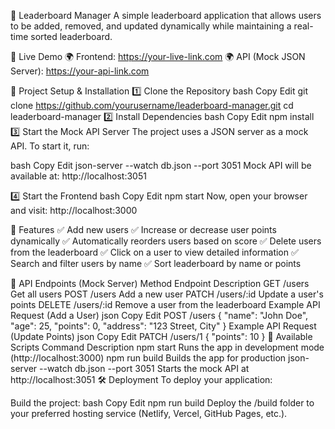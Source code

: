 📌 Leaderboard Manager
A simple leaderboard application that allows users to be added, removed, and updated dynamically while maintaining a real-time sorted leaderboard.

🚀 Live Demo
🌍 Frontend: https://your-live-link.com
🌍 API (Mock JSON Server): https://your-api-link.com

📂 Project Setup & Installation
1️⃣ Clone the Repository
bash
Copy
Edit
git clone https://github.com/yourusername/leaderboard-manager.git
cd leaderboard-manager
2️⃣ Install Dependencies
bash
Copy
Edit
npm install
3️⃣ Start the Mock API Server
The project uses a JSON server as a mock API. To start it, run:

bash
Copy
Edit
json-server --watch db.json --port 3051
Mock API will be available at: http://localhost:3051

4️⃣ Start the Frontend
bash
Copy
Edit
npm start
Now, open your browser and visit: http://localhost:3000

🎯 Features
✅ Add new users
✅ Increase or decrease user points dynamically
✅ Automatically reorders users based on score
✅ Delete users from the leaderboard
✅ Click on a user to view detailed information
✅ Search and filter users by name
✅ Sort leaderboard by name or points

📌 API Endpoints (Mock Server)
Method	Endpoint	Description
GET	/users	Get all users
POST	/users	Add a new user
PATCH	/users/:id	Update a user's points
DELETE	/users/:id	Remove a user from the leaderboard
Example API Request (Add a User)
json
Copy
Edit
POST /users
{
  "name": "John Doe",
  "age": 25,
  "points": 0,
  "address": "123 Street, City"
}
Example API Request (Update Points)
json
Copy
Edit
PATCH /users/1
{
  "points": 10
}
📌 Available Scripts
Command	Description
npm start	Runs the app in development mode (http://localhost:3000)
npm run build	Builds the app for production
json-server --watch db.json --port 3051	Starts the mock API at http://localhost:3051
🛠 Deployment
To deploy your application:

Build the project:
bash
Copy
Edit
npm run build
Deploy the /build folder to your preferred hosting service (Netlify, Vercel, GitHub Pages, etc.).